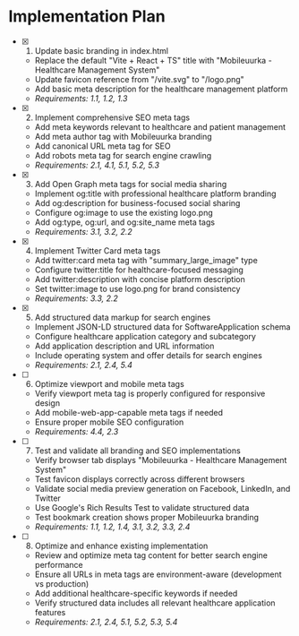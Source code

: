 # Implementation Plan

- [x] 1. Update basic branding in index.html

  - Replace the default "Vite + React + TS" title with "Mobileuurka - Healthcare Management System"
  - Update favicon reference from "/vite.svg" to "/logo.png"
  - Add basic meta description for the healthcare management platform
  - _Requirements: 1.1, 1.2, 1.3_

- [x] 2. Implement comprehensive SEO meta tags

  - Add meta keywords relevant to healthcare and patient management
  - Add meta author tag with Mobileuurka branding
  - Add canonical URL meta tag for SEO
  - Add robots meta tag for search engine crawling
  - _Requirements: 2.1, 4.1, 5.1, 5.2, 5.3_

- [x] 3. Add Open Graph meta tags for social media sharing

  - Implement og:title with professional healthcare platform branding
  - Add og:description for business-focused social sharing
  - Configure og:image to use the existing logo.png
  - Add og:type, og:url, and og:site_name meta tags
  - _Requirements: 3.1, 3.2, 2.2_

- [x] 4. Implement Twitter Card meta tags

  - Add twitter:card meta tag with "summary_large_image" type
  - Configure twitter:title for healthcare-focused messaging
  - Add twitter:description with concise platform description
  - Set twitter:image to use logo.png for brand consistency
  - _Requirements: 3.3, 2.2_

- [x] 5. Add structured data markup for search engines

  - Implement JSON-LD structured data for SoftwareApplication schema
  - Configure healthcare application category and subcategory
  - Add application description and URL information
  - Include operating system and offer details for search engines
  - _Requirements: 2.1, 2.4, 5.4_

- [ ] 6. Optimize viewport and mobile meta tags

  - Verify viewport meta tag is properly configured for responsive design
  - Add mobile-web-app-capable meta tags if needed
  - Ensure proper mobile SEO configuration
  - _Requirements: 4.4, 2.3_

- [ ] 7. Test and validate all branding and SEO implementations
  - Verify browser tab displays "Mobileuurka - Healthcare Management System"
  - Test favicon displays correctly across different browsers
  - Validate social media preview generation on Facebook, LinkedIn, and Twitter
  - Use Google's Rich Results Test to validate structured data
  - Test bookmark creation shows proper Mobileuurka branding
  - _Requirements: 1.1, 1.2, 1.4, 3.1, 3.2, 3.3, 2.4_

- [ ] 8. Optimize and enhance existing implementation
  - Review and optimize meta tag content for better search engine performance
  - Ensure all URLs in meta tags are environment-aware (development vs production)
  - Add additional healthcare-specific keywords if needed
  - Verify structured data includes all relevant healthcare application features
  - _Requirements: 2.1, 2.4, 5.1, 5.2, 5.3, 5.4_
